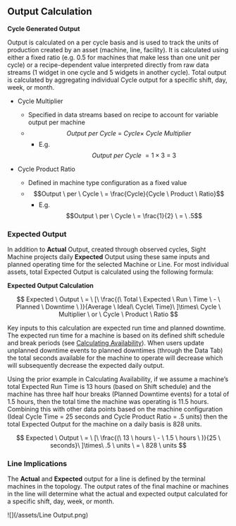 ## Output Calculation

**Cycle Generated Output**

Output is calculated on a per cycle basis and is used to track the units of production created by an asset \(machine, line, facility\). It is calculated using either a fixed ratio \(e.g. 0.5 for machines that make less than one unit per cycle\) or a recipe-dependent value interpreted directly from raw data streams \(1 widget in one cycle and 5 widgets in another cycle\). Total output is calculated by aggregating individual Cycle output for a specific shift, day, week, or month.

* Cycle Multiplier

  * Specified in data streams based on recipe to account for variable output per machine
  * $$Output \ per \ Cycle \ = \ Cycle\times\ Cycle \ Multiplier$$
    * E.g. $$Output \ per \ Cycle \ = 1\times3 \ = \ 3$$


* Cycle Product Ratio

  * Defined in machine type configuration as a fixed value
  * $$Output \ per \ Cycle \ = \frac{Cycle}{Cycle \ Product \ Ratio}$$
    * E.g. $$Output \ per \ Cycle \ = \frac{1}{2} \ = \ .5$$

### Expected Output

In addition to **Actual** Output, created through observed cycles, Sight Machine projects daily **Expected** Output using these same inputs and planned operating time for the selected Machine or Line. For most individual assets, total Expected Output is calculated using the following formula:

**Expected Output Calculation**

$$ Expected \ Output \ = \ [\ \frac{(\ Total \ Expected \ Run \ Time \ - \ Planned \ Downtime \ )}{Average \ Ideal\ Cycle\ Time}\ ]\times\ Cycle \ Multiplier \ or \ Cycle \ Product \ Ratio $$

Key inputs to this calculation are expected run time and planned downtime. The expected run time for a machine is based on its defined shift schedule and break periods (see [Calculating Availability](/oeeCalculations/new-availability.md)). When users update unplanned downtime events to planned downtimes (through the Data Tab) the total seconds available for the machine to operate will decrease which will subsequently decrease the expected daily output.

Using the prior example in Calculating Availability, if we assume a machine’s total Expected Run Time is 13 hours (based on Shift schedule) and the machine has three half hour breaks (Planned Downtime events) for a total of 1.5 hours, then the total time the machine was operating is 11.5 hours. Combining this with other data points based on the machine configuration (Ideal Cycle Time = 25 seconds and Cycle Product Ratio = .5 units) then the total Expected Output for the machine on a daily basis is 828 units.

$$ Expected \ Output \ = \ [\ \frac{(\ 13 \ hours \ - \ 1.5 \ hours \ )}{25 \ seconds}\ ]\times\ .5 \ units \ = \ 828 \ units $$


### Line Implications

The **Actual** and **Expected** output for a line is defined by the terminal machines in the topology. The output rates of the final machine or machines in the line will determine what the actual and expected output calculated for a specific shift, day, week, or month.


![](/assets/Line Output.png)
